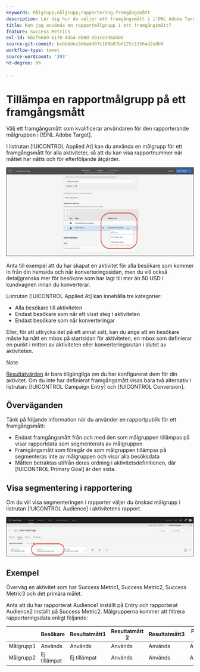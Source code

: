```yaml
---
keywords: Målgrupp;målgrupp;rapportering;framgångsmått
description: Lär dig hur du väljer ett framgångsmått i [!DNL Adobe Target] som kvalificerar användaren för den rapporterande målgruppen.
title: Kan jag använda en rapportmålgrupp i ett framgångsmått?
feature: Success Metrics
exl-id: 6b2f6669-6178-4da4-850d-8b1ce796a50d
source-git-commit: bcbb6dec9d6add07c109b07bf125c1356ad2a8b9
workflow-type: tm+mt
source-wordcount: '393'
ht-degree: 0%

---
```


# Tillämpa en rapportmålgrupp på ett framgångsmått

Välj ett framgångsmått som kvalificerar användaren för den rapporterande målgruppen i [!DNL Adobe Target].

I listrutan [!UICONTROL Applied At] kan du använda en målgrupp för ett framgångsmått för alla aktiviteter, så att du kan visa rapportnummer när måttet har nåtts och för efterföljande åtgärder.

![success_metric, bild](assets/success_metric.png)

Anta till exempel att du har skapat en aktivitet för alla besökare som kommer in från din hemsida och når konverteringssidan, men du vill också detaljgranska mer för besökare som har lagt till mer än 50 USD i kundvagnen innan du konverterar.

Listrutan [!UICONTROL Applied At] kan innehålla tre kategorier:

* Alla besökare till aktiviteten
* Endast besökare som når ett visst steg i aktiviteten
* Endast besökare som når konverteringar

Eller, för att uttrycka det på ett annat sätt, kan du ange att en besökare måste ha nått en mbox på startsidan för aktiviteten, en mbox som definierar en punkt i mitten av aktiviteten eller konverteringsrutan i slutet av aktiviteten.

>[!NOTE]
>
>[Resultatvärden](/help/main/c-activities/r-success-metrics/success-metrics.md#reference_D011575C85DA48E989A244593D9B9924) är bara tillgängliga om du har konfigurerat dem för din aktivitet. Om du inte har definierat framgångsmått visas bara två alternativ i listrutan: [!UICONTROL Campaign Entry] och [!UICONTROL Conversion].


## Överväganden

Tänk på följande information när du använder en rapportpublik för ett framgångsmått:

* Endast framgångsmått från och med den som målgruppen tillämpas på visar rapportdata som segmenterats av målgruppen
* Framgångsmått som föregår de som målgruppen tillämpas på segmenteras inte av målgruppen och visar alla besöksdata
* Måtten betraktas utifrån deras ordning i aktivitetsdefinitionen, där [!UICONTROL Primary Goal] är den sista.

## Visa segmentering i rapportering

Om du vill visa segmenteringen i rapporter väljer du önskad målgrupp i listrutan [!UICONTROL Audience] i aktivitetens rapport.

![reporting_audition_dropdown image](assets/reporting_audience_dropdown.png)

## Exempel

Överväg en aktivitet som har Success Metric1, Success Metric2, Success Metric3 och det primära målet.

Anta att du har rapporterat Audience1 inställt på Entry och rapporterat Audience2 inställt på Success Metric2. Målgrupperna kommer att filtrera rapporteringsdata enligt följande:

|  | Besökare | Resultatmått1 | Resultatmått 2 | Resultatmått3 | Primärt mål |
| --- | --- | --- | --- | --- | --- |
| Målgrupp1 | Används | Används | Används | Används | Används |
| Målgrupp2 | Ej tillämpat | Ej tillämpat | Används | Används | Används |
